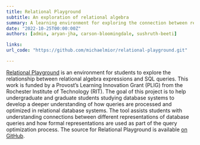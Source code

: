 ```yaml
---
title: Relational Playground
subtitle: An exploration of relational algebra
summary: A learning environment for exploring the connection between relational algebra and SQL.
date: "2022-10-25T00:00:00Z"
authors: [admin, aryan-jha, carson-bloomingdale, sushruth-beeti]

links:
url_code: "https://github.com/michaelmior/relational-playground.git"

---
```


[Relational Playground](https://relationalplayground.com/) is an environment for students to explore the relationship between relational algebra expressions and SQL queries.
This work is funded by a Provost’s Learning Innovation Grant (PLIG) from the Rochester Institute of Technology (RIT).
The goal of this project is to help undergraduate and graduate students studying database systems to develop a deeper understanding of how queries are processed and optimized in relational database systems.
The tool assists students with understanding connections between different representations of database queries and how formal representations are used as part of the query optimization process.
The source for Relational Playground is available [on GitHub](https://github.com/michaelmior/relational-playground/).
